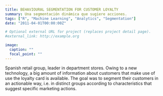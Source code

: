 ```yaml
---
title: BEHAVIOURAL SEGMENTATION FOR CUSTOMER LOYALTY
summary: Una segmentación dinámica que sugiere acciones.
tags: ["R", "Machine Learning", "Analytics", "Segmentation"]
date: "2011-04-01T00:00:00Z"

# Optional external URL for project (replaces project detail page).
#external_link: http://example.org

image:
  caption: ""
  focal_point: ""
---
```

Spanish retail group, leader in department stores. Owing to a new technology, a big amount of information about customers that make use of use the loyalty card is available. The goal was to segment their customers in an actionable way, i.e. in distinct groups according to characteristics that suggest specific marketing actions.